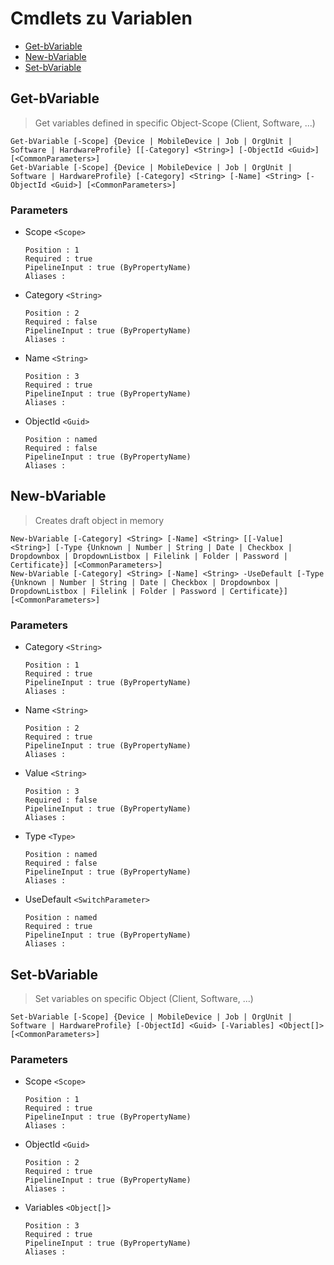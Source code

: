 # Cmdlets zu Variablen
* [Get-bVariable](Variablen.md#Get-bVariable)
* [New-bVariable](Variablen.md#New-bVariable)
* [Set-bVariable](Variablen.md#Set-bVariable)


## Get-bVariable
> Get variables defined in specific Object-Scope (Client, Software, ...) 
```
Get-bVariable [-Scope] {Device | MobileDevice | Job | OrgUnit | Software | HardwareProfile} [[-Category] <String>] [-ObjectId <Guid>] [<CommonParameters>]
Get-bVariable [-Scope] {Device | MobileDevice | Job | OrgUnit | Software | HardwareProfile} [-Category] <String> [-Name] <String> [-ObjectId <Guid>] [<CommonParameters>]
```
### Parameters
* Scope `<Scope>`
  ```
  Position : 1
  Required : true
  PipelineInput : true (ByPropertyName)
  Aliases : 
  ```
* Category `<String>`
  ```
  Position : 2
  Required : false
  PipelineInput : true (ByPropertyName)
  Aliases : 
  ```
* Name `<String>`
  ```
  Position : 3
  Required : true
  PipelineInput : true (ByPropertyName)
  Aliases : 
  ```
* ObjectId `<Guid>`
  ```
  Position : named
  Required : false
  PipelineInput : true (ByPropertyName)
  Aliases : 
  ```
## New-bVariable
> Creates draft object in memory 
```
New-bVariable [-Category] <String> [-Name] <String> [[-Value] <String>] [-Type {Unknown | Number | String | Date | Checkbox | Dropdownbox | DropdownListbox | Filelink | Folder | Password | Certificate}] [<CommonParameters>]
New-bVariable [-Category] <String> [-Name] <String> -UseDefault [-Type {Unknown | Number | String | Date | Checkbox | Dropdownbox | DropdownListbox | Filelink | Folder | Password | Certificate}] [<CommonParameters>]
```
### Parameters
* Category `<String>`
  ```
  Position : 1
  Required : true
  PipelineInput : true (ByPropertyName)
  Aliases : 
  ```
* Name `<String>`
  ```
  Position : 2
  Required : true
  PipelineInput : true (ByPropertyName)
  Aliases : 
  ```
* Value `<String>`
  ```
  Position : 3
  Required : false
  PipelineInput : true (ByPropertyName)
  Aliases : 
  ```
* Type `<Type>`
  ```
  Position : named
  Required : false
  PipelineInput : true (ByPropertyName)
  Aliases : 
  ```
* UseDefault `<SwitchParameter>`
  ```
  Position : named
  Required : true
  PipelineInput : true (ByPropertyName)
  Aliases : 
  ```
## Set-bVariable
> Set variables on specific Object (Client, Software, ...) 
```
Set-bVariable [-Scope] {Device | MobileDevice | Job | OrgUnit | Software | HardwareProfile} [-ObjectId] <Guid> [-Variables] <Object[]> [<CommonParameters>]
```
### Parameters
* Scope `<Scope>`
  ```
  Position : 1
  Required : true
  PipelineInput : true (ByPropertyName)
  Aliases : 
  ```
* ObjectId `<Guid>`
  ```
  Position : 2
  Required : true
  PipelineInput : true (ByPropertyName)
  Aliases : 
  ```
* Variables `<Object[]>`
  ```
  Position : 3
  Required : true
  PipelineInput : true (ByPropertyName)
  Aliases : 
  ```

